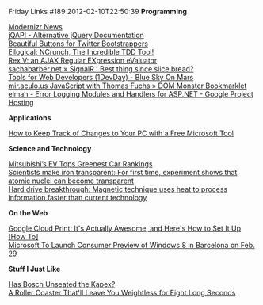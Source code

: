 Friday Links #189
2012-02-10T22:50:39
**Programming**

[Modernizr News](http://www.modernizr.com/news/modernizr-25)   
[jQAPI - Alternative jQuery Documentation](http://jqapi.com/)   
[Beautiful Buttons for Twitter Bootstrappers](http://charliepark.org/bootstrap_buttons/)   
[Ellogical: NCrunch, The Incredible TDD Tool!](http://www.ellogical.com/2012/02/ncrunch-incredible-tdd-tool.html)   
[Rex V: an AJAX Regular EXpression eValuator](http://www.rexv.org/)   
[sachabarber.net » SignalR : Best thing since slice bread?](http://sachabarber.net/?p=1066)   
[Tools for Web Developers (1DevDay) - Blue Sky On Mars](http://www.blueskyonmars.com/2011/11/10/tools-for-web-developers-1devday/)   
[mir.aculo.us JavaScript with Thomas Fuchs » DOM Monster Bookmarklet](http://mir.aculo.us/dom-monster/)   
[elmah - Error Logging Modules and Handlers for ASP.NET - Google Project Hosting](https://code.google.com/p/elmah/)

**Applications**

[How to Keep Track of Changes to Your PC with a Free Microsoft Tool](https://www.techsupportalert.com/cdn/how-keep-track-changes-your-pc-free-microsoft-tool.htm)

**Science and Technology**

[Mitsubishi’s EV Tops Greenest Car Rankings](http://www.wired.com/autopia/2012/02/mitsubishis-ev-tops-greenest-car-rankings/)   
[Scientists make iron transparent: For first time, experiment shows that atomic nuclei can become transparent](http://feeds.sciencedaily.com/~r/sciencedaily/~3/G_6vUUvm-uY/120208132303.htm)   
[Hard drive breakthrough: Magnetic technique uses heat to process information faster than current technology](http://feeds.sciencedaily.com/~r/sciencedaily/~3/6pzhQw0I0fY/120207133506.htm)

**On the Web**

[Google Cloud Print: It's Actually Awesome, and Here's How to Set It Up [How To]](http://feeds.gawker.com/~r/lifehacker/full/~3/4LBnGgKnRa8/google-cloud-print-its-actually-awesome-and-heres-how-to-set-it-up)   
[Microsoft To Launch Consumer Preview of Windows 8 in Barcelona on Feb. 29](http://allthingsd.com/20120208/microsoft-to-launch-consumer-preview-of-windows-8-in-barcelona-on-feb-29/)

**Stuff I Just Like**

[Has Bosch Unseated the Kapex?](http://toolmonger.com/2012/02/08/has-bosch-unseated-the-kapex/)   
[A Roller Coaster That'll Leave You Weightless for Eight Long Seconds](http://www.popsci.com/cars/article/2012-01/zero-gravity-roller-coaster)
